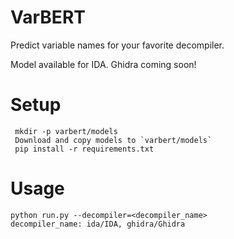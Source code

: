# VarBERT
Predict variable names for your favorite decompiler. 

Model available for IDA. Ghidra coming soon!

# Setup
```
 mkdir -p varbert/models
 Download and copy models to `varbert/models`
 pip install -r requirements.txt
```

# Usage
```
python run.py --decompiler=<decompiler_name>
decompiler_name: ida/IDA, ghidra/Ghidra
```

